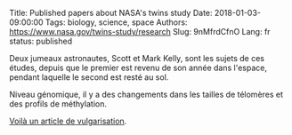 Title: Published papers about NASA's twins study
Date: 2018-01-03-09:00:00
Tags: biology, science, space
Authors: https://www.nasa.gov/twins-study/research
Slug: 9nMfrdCfnO
Lang: fr
status: published

Deux jumeaux astronautes, Scott et Mark Kelly,
sont les sujets de ces études, depuis que le premier
est revenu de son année dans l'espace,
pendant laquelle le second est resté au sol.

Niveau génomique, il y a des changements dans les tailles de télomères
et des profils de méthylation.

[Voilà un article de vulgarisation](http://www.astronomy.com/news/2017/10/twins-study).
